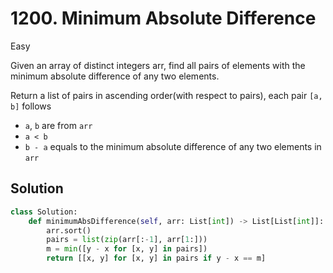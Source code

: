 # 1200. Minimum Absolute Difference

Easy

Given an array of distinct integers arr, find all pairs of elements with the
minimum absolute difference of any two elements.

Return a list of pairs in ascending order(with respect to pairs), each pair
`[a, b]` follows

- `a`, `b` are from `arr`
- `a < b`
- `b - a` equals to the minimum absolute difference of any two elements in `arr`

## Solution

```python
class Solution:
    def minimumAbsDifference(self, arr: List[int]) -> List[List[int]]:
        arr.sort()
        pairs = list(zip(arr[:-1], arr[1:]))
        m = min([y - x for [x, y] in pairs])
        return [[x, y] for [x, y] in pairs if y - x == m]
```
